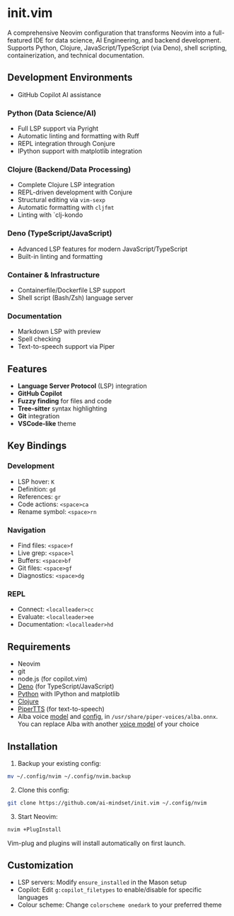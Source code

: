 # init.vim
A comprehensive Neovim configuration that transforms Neovim into a full-featured IDE for data science, AI Engineering, and backend development. Supports Python, Clojure, JavaScript/TypeScript (via Deno), shell scripting, containerization, and technical documentation.

## Development Environments
- GitHub Copilot AI assistance

### Python (Data Science/AI)
- Full LSP support via Pyright
- Automatic linting and formatting with Ruff
- REPL integration through Conjure
- IPython support with matplotlib integration

### Clojure (Backend/Data Processing)
- Complete Clojure LSP integration
- REPL-driven development with Conjure
- Structural editing via `vim-sexp`
- Automatic formatting with `cljfmt`
- Linting with `clj-kondo

### Deno (TypeScript/JavaScript)
- Advanced LSP features for modern JavaScript/TypeScript
- Built-in linting and formatting

### Container & Infrastructure
- Containerfile/Dockerfile LSP support
- Shell script (Bash/Zsh) language server

### Documentation
- Markdown LSP with preview
- Spell checking 
- Text-to-speech support via Piper

## Features
- **Language Server Protocol** (LSP) integration
- **GitHub Copilot**
- **Fuzzy finding** for files and code
- **Tree-sitter** syntax highlighting
- **Git** integration
- **VSCode-like** theme

## Key Bindings
### Development
- LSP hover: `K`
- Definition: `gd`
- References: `gr`
- Code actions: `<space>ca`
- Rename symbol: `<space>rn`

### Navigation
- Find files: `<space>f`
- Live grep: `<space>l`
- Buffers: `<space>bf`
- Git files: `<space>gf`
- Diagnostics: `<space>dg`

### REPL
- Connect: `<localleader>cc`
- Evaluate: `<localleader>ee`
- Documentation: `<localleader>hd`

## Requirements
- Neovim
- git
- node.js (for copilot.vim)
- [Deno](https://ai-mindset.github.io/deno/) (for TypeScript/JavaScript)
- [Python](https://ai-mindset.github.io/bring-it-back-to-basics/) with IPython and matplotlib
- [Clojure](https://github.com/ai-mindset/clj-installer)
- [PiperTTS](https://github.com/rhasspy/piper) (for text-to-speech)
- Alba voice [model](https://huggingface.co/rhasspy/piper-voices/resolve/v1.0.0/en/en_GB/alba/medium/en_GB-alba-medium.onnx?download=true) and [config](https://huggingface.co/rhasspy/piper-voices/resolve/v1.0.0/en/en_GB/alba/medium/en_GB-alba-medium.onnx.json?download=true.json), in `/usr/share/piper-voices/alba.onnx`. You can replace Alba with another [voice model](https://github.com/rhasspy/piper/blob/master/VOICES.md) of your choice

## Installation
1. Backup your existing config:
```bash
mv ~/.config/nvim ~/.config/nvim.backup
```

2. Clone this config:
```bash
git clone https://github.com/ai-mindset/init.vim ~/.config/nvim
```

3. Start Neovim:
```bash
nvim +PlugInstall
```

Vim-plug and plugins will install automatically on first launch.

## Customization
- LSP servers: Modify `ensure_installed` in the Mason setup
- Copilot: Edit `g:copilot_filetypes` to enable/disable for specific languages
- Colour scheme: Change `colorscheme onedark` to your preferred theme
